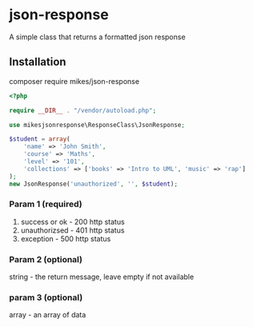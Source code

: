 # json-response 

A simple class that returns a formatted json response 

## Installation 

composer require mikes/json-response

```php
<?php

require __DIR__ . "/vendor/autoload.php";

use mikesjsonresponse\ResponseClass\JsonResponse;

$student = array(
    'name' => 'John Smith',
    'course' => 'Maths',
    'level' => '101',
    'collections' => ['books' => 'Intro to UML', 'music' => 'rap']
);
new JsonResponse('unauthorized', '', $student);


```

### Param 1 (required)
1. success or ok - 200 http status
2. unauthorizsed - 401 http status
3. exception - 500 http status 

### Param 2 (optional)
string - the return message, leave empty if not available 

### param 3 (optional)
array - an array of data 